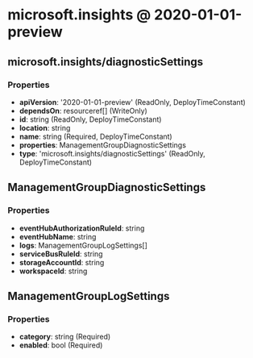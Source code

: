 # microsoft.insights @ 2020-01-01-preview

## microsoft.insights/diagnosticSettings
### Properties
* **apiVersion**: '2020-01-01-preview' (ReadOnly, DeployTimeConstant)
* **dependsOn**: resourceref[] (WriteOnly)
* **id**: string (ReadOnly, DeployTimeConstant)
* **location**: string
* **name**: string (Required, DeployTimeConstant)
* **properties**: ManagementGroupDiagnosticSettings
* **type**: 'microsoft.insights/diagnosticSettings' (ReadOnly, DeployTimeConstant)

## ManagementGroupDiagnosticSettings
### Properties
* **eventHubAuthorizationRuleId**: string
* **eventHubName**: string
* **logs**: ManagementGroupLogSettings[]
* **serviceBusRuleId**: string
* **storageAccountId**: string
* **workspaceId**: string

## ManagementGroupLogSettings
### Properties
* **category**: string (Required)
* **enabled**: bool (Required)

